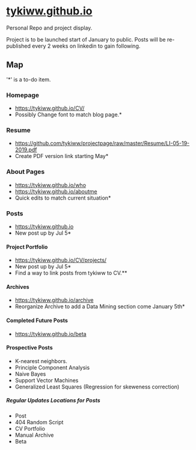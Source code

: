 # [tykiww.github.io](https://tykiww.github.io)

Personal Repo and project display. 

Project is to be launched start of January to public.
Posts will be re-published every 2 weeks on linkedin to gain following.

## Map
'*' is a to-do item.
### Homepage
- https://tykiww.github.io/CV/
- Possibly Change font to match blog page.*
### Resume
- https://github.com/tykiww/projectpage/raw/master/Resume/LI-05-19-2019.pdf
- Create PDF version link starting May*
### About Pages
- https://tykiww.github.io/who
- https://tykiww.github.io/aboutme
- Quick edits to match current situation*
### Posts
- https://tykiww.github.io
- New post up by Jul 5*
#### Project Portfolio
- https://tykiww.github.io/CV/projects/
- New post up by Jul 5*
- Find a way to link posts from tykiww to CV.**
#### Archives
- https://tykiww.github.io/archive
- Reorganize Archive to add a Data Mining section come January 5th*
#### Completed Future Posts
- https://tykiww.github.io/beta
#### Prospective Posts
- K-nearest neighbors.
- Principle Component Analysis
- Naive Bayes
- Support Vector Machines
- Generalized Least Squares (Regression for skeweness correction)
##### Regular Updates Locations for Posts
- Post
- 404 Random Script
- CV Portfolio
- Manual Archive
- Beta

